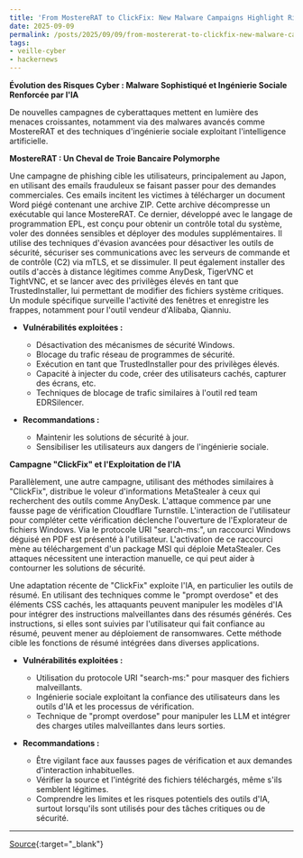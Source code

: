 ```yaml
---
title: 'From MostereRAT to ClickFix: New Malware Campaigns Highlight Rising AI and Phishing Risks'
date: 2025-09-09
permalink: /posts/2025/09/09/from-mostererat-to-clickfix-new-malware-campaigns-highlight-rising-ai-and-phishing-risks/
tags:
- veille-cyber
- hackernews
---
```

**Évolution des Risques Cyber : Malware Sophistiqué et Ingénierie Sociale Renforcée par l'IA**

De nouvelles campagnes de cyberattaques mettent en lumière des menaces croissantes, notamment via des malwares avancés comme MostereRAT et des techniques d'ingénierie sociale exploitant l'intelligence artificielle.

**MostereRAT : Un Cheval de Troie Bancaire Polymorphe**

Une campagne de phishing cible les utilisateurs, principalement au Japon, en utilisant des emails frauduleux se faisant passer pour des demandes commerciales. Ces emails incitent les victimes à télécharger un document Word piégé contenant une archive ZIP. Cette archive décompresse un exécutable qui lance MostereRAT. Ce dernier, développé avec le langage de programmation EPL, est conçu pour obtenir un contrôle total du système, voler des données sensibles et déployer des modules supplémentaires. Il utilise des techniques d'évasion avancées pour désactiver les outils de sécurité, sécuriser ses communications avec les serveurs de commande et de contrôle (C2) via mTLS, et se dissimuler. Il peut également installer des outils d'accès à distance légitimes comme AnyDesk, TigerVNC et TightVNC, et se lancer avec des privilèges élevés en tant que TrustedInstaller, lui permettant de modifier des fichiers système critiques. Un module spécifique surveille l'activité des fenêtres et enregistre les frappes, notamment pour l'outil vendeur d'Alibaba, Qianniu.

*   **Vulnérabilités exploitées :**
    *   Désactivation des mécanismes de sécurité Windows.
    *   Blocage du trafic réseau de programmes de sécurité.
    *   Exécution en tant que TrustedInstaller pour des privilèges élevés.
    *   Capacité à injecter du code, créer des utilisateurs cachés, capturer des écrans, etc.
    *   Techniques de blocage de trafic similaires à l'outil red team EDRSilencer.

*   **Recommandations :**
    *   Maintenir les solutions de sécurité à jour.
    *   Sensibiliser les utilisateurs aux dangers de l'ingénierie sociale.

**Campagne "ClickFix" et l'Exploitation de l'IA**

Parallèlement, une autre campagne, utilisant des méthodes similaires à "ClickFix", distribue le voleur d'informations MetaStealer à ceux qui recherchent des outils comme AnyDesk. L'attaque commence par une fausse page de vérification Cloudflare Turnstile. L'interaction de l'utilisateur pour compléter cette vérification déclenche l'ouverture de l'Explorateur de fichiers Windows. Via le protocole URI "search-ms:", un raccourci Windows déguisé en PDF est présenté à l'utilisateur. L'activation de ce raccourci mène au téléchargement d'un package MSI qui déploie MetaStealer. Ces attaques nécessitent une interaction manuelle, ce qui peut aider à contourner les solutions de sécurité.

Une adaptation récente de "ClickFix" exploite l'IA, en particulier les outils de résumé. En utilisant des techniques comme le "prompt overdose" et des éléments CSS cachés, les attaquants peuvent manipuler les modèles d'IA pour intégrer des instructions malveillantes dans des résumés générés. Ces instructions, si elles sont suivies par l'utilisateur qui fait confiance au résumé, peuvent mener au déploiement de ransomwares. Cette méthode cible les fonctions de résumé intégrées dans diverses applications.

*   **Vulnérabilités exploitées :**
    *   Utilisation du protocole URI "search-ms:" pour masquer des fichiers malveillants.
    *   Ingénierie sociale exploitant la confiance des utilisateurs dans les outils d'IA et les processus de vérification.
    *   Technique de "prompt overdose" pour manipuler les LLM et intégrer des charges utiles malveillantes dans leurs sorties.

*   **Recommandations :**
    *   Être vigilant face aux fausses pages de vérification et aux demandes d'interaction inhabituelles.
    *   Vérifier la source et l'intégrité des fichiers téléchargés, même s'ils semblent légitimes.
    *   Comprendre les limites et les risques potentiels des outils d'IA, surtout lorsqu'ils sont utilisés pour des tâches critiques ou de sécurité.

---
[Source](https://thehackernews.com/2025/09/from-mostererat-to-clickfix-new-malware.html){:target="_blank"}
